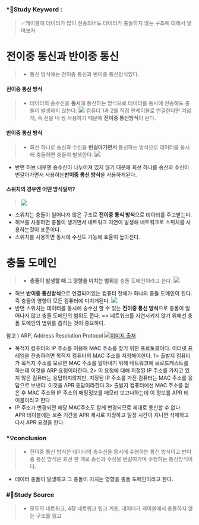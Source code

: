 ### \*🔐Study Keyword :

> ✅케이블에 데이터가 많이 전송되어도 데이터가 충돌하지 않는 구조에 대해서 알아보자

# 전이중 통신과 반이중 통신

> - 통신 방식에는 전이중 통신과 반이중 통신방식있다.

#### 전이중 통신 방식

> - 데이터의 송수신을 **동시**에 통신하는 방식으로 데이터를 동시에 전송해도 충돌이 발생하지 않는다.
>   ![](https://images.velog.io/images/minj9_6/post/d78cc319-5563-4bb8-b510-9800cb48570f/image.png)
>   컴퓨터 1과 2를 직접 랜케이블로 연결한다면 여덟개, 즉 선을 네 쌍 사용하기 때문에 **전이중 통신방식**이 된다.

#### 반이중 통신 방식

> - 회선 하나로 송신과 수신을 **번걸아가면서** 통신하는 방식으로 데이터를 동시에 충돌하면 충돌이 발생한다.
>   ![](https://images.velog.io/images/minj9_6/post/e46c4fbb-0f36-47fa-946b-7e755ed2c4b0/image.png)

- 반면 허브 내부엔 송수신이 나누어져 있지 않기 때문에 회선 하나를 송신과 수신이 번갈아가면서 사용하는**반이중 통신 방식**을 사용하게된다.

#### 스위치의 경우엔 어떤 방식일까?

> ![](https://images.velog.io/images/minj9_6/post/8c532a3f-7782-4a3e-a46e-88f6049722db/image.png)

- 스위치는 충돌이 일어나지 않은 구조로 **전이중 통식 방식**으로 데이터를 주고받는다.
- 허브를 사용하면 충돌이 생기면서 네트워크 지연이 발생해 네트워크로 스위치를 사용하는것이 표준이다.
- 스위치를 사용하면 동시에 수신도 가능해 효율이 높아진다.

# 충돌 도메인

> - **충돌이 발생할 때 그 영향을 미치는 범위**를 충돌 도메인이라고 한다.
>   ![](https://images.velog.io/images/minj9_6/post/388049da-e18d-43cd-90bd-beaed412a4ec/image.png)

- 허브 **반이중 통신방식**으로 연결되어있는 컴퓨터 전체가 하나의 충돌 도메인이 된다. 즉 충돌의 영향이 모든 컴퓨터에 미치게된다.
  ![](https://images.velog.io/images/minj9_6/post/cdebe6ed-cb55-4682-9f58-511e21268e17/image.png)
- 반면 스위치는 데이터를 동시에 송수신 할 수 있는 **전이중 통신 방식**으로 충돌이 일어나지 않고 충돌 도메인의 범위도 좁다.
  => 네트워크를 지연시키지 않기 위해선 충돌 도메인의 범위를 좁히는 것이 중요하다.

참고 ) ARP, Address Resolution Protocol
![](https://images.velog.io/images/minj9_6/post/d5321e4f-0eaf-4f36-9248-1f4729c769eb/image.png)[이미지 출처](https://aws-hyoh.tistory.com/entry/ARP-%EC%89%BD%EA%B2%8C-%EC%9D%B4%ED%95%B4%ED%95%98%EA%B8%B0)

- 목적지 컴퓨터의 IP 주소를 이용해 MAC 주소를 찾기 위한 프로토콜이다.
  이더넷 프레임을 전송하려면 목적지 컴퓨터의 MAC 주소를 지정해야한다.
  1> 출발지 컴퓨터가 목적지 주소를 모르면 MAC 주소를 알아내기 위해 네트워크에 브로드캐스트를 하는데 이것을 ARP 요청이라한다.
  2> 이 요청에 대해 지정된 IP 주소를 가지고 있지 않은 컴퓨터는 응답하지않지만, 지정된 IP 주소를 가진 컴퓨터는 MAC 주소를 응답으로 보낸다. 이것을 APR 응답이라한다
  3> 출발지 컴퓨터에선 MAC 주소를 얻은 후 MAC 주소와 IP 주소의 매핑정보를 메모리 보고나하는데 이 정보를 APR 테이블이라고 한다
- IP 주소가 변경되면 해당 MAC주소도 함께 변경되므로 제대로 통신할 수 없다. APR 테이블에는 보존 기간을 APR 캐시로 지정하고 일정 시간이 지나면 삭제하고 다시 APR 요청을 한다.

### \*💡conclusion

> - 전이중 통신 방식은 데이터의 송수신을 동시에 수행하는 통신 방식이고 반이중 통신 방식은 회선 한 개로 송신과 수신을 번갈아가며 수행하는 통신방식이다.

- 데이터 충돌이 발생하고 그 충돌이 미치는 영향을 충돌 도메인이라고 한다.

### #📑Study Source

> - 모두의 네트워크, 4장 네트워크 링크 계층, 데이터가 케이블에서 충돌하지 않는 구조를 읽고
